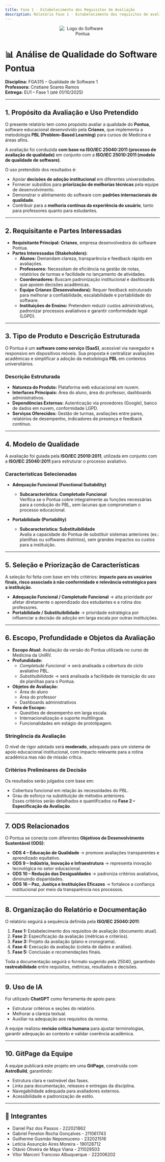 ```yaml
---
title: Fase 1 - Estabelecimento dos Requisitos de Avaliação
description: Relatório Fase 1 - Estabelecimento dos requisitos de avaliação do software Pontua segundo ISO/IEC 25040:2011 e ISO/IEC 25010:2011
---
```


<div style="text-align: center; margin-bottom: 2rem;">
  <img src="/src/assets/V3_C3.png" alt="Logo do Software Pontua" style="max-width: 150px; height: auto;" />
</div>

# 📊 Análise de Qualidade do Software Pontua
**Disciplina:** FGA315 – Qualidade de Software 1  
**Professora:** Cristiane Soares Ramos  
**Entrega:** EU1 – Fase 1 (até 01/10/2025)  

---

## 1. Propósito da Avaliação e Uso Pretendido
O presente relatório tem como propósito avaliar a qualidade do **Pontua**, software educacional desenvolvido pela **Crianex**, que implementa a metodologia **PBL (Problem-Based Learning)** para cursos de Medicina e áreas afins.  

A avaliação foi conduzida **com base na ISO/IEC 25040:2011 (processo de avaliação de qualidade)** em conjunto com a **ISO/IEC 25010:2011 (modelo de qualidade de software)**.  

O uso pretendido dos resultados é:  
- Apoiar **decisões de adoção institucional** em diferentes universidades.  
- Fornecer subsídios para **priorização de melhorias técnicas** pela equipe de desenvolvimento.  
- Demonstrar o alinhamento do software com **padrões internacionais de qualidade**.  
- Contribuir para a **melhoria contínua da experiência do usuário**, tanto para professores quanto para estudantes.  

---

## 2. Requisitante e Partes Interessadas
- **Requisitante Principal:** **Crianex**, empresa desenvolvedora do software Pontua.  
- **Partes Interessadas (Stakeholders):**  
  - **Alunos:** Demandam clareza, transparência e feedback rápido em avaliações.  
  - **Professores:** Necessitam de eficiência na gestão de notas, relatórios de turmas e facilidade no lançamento de atividades.  
  - **Coordenadores:** Buscam padronização institucional e dashboards que apoiem decisões acadêmicas.  
  - **Equipe Crianex (Desenvolvedora):** Requer feedback estruturado para melhorar a confiabilidade, escalabilidade e portabilidade do software.  
  - **Instituições de Ensino:** Pretendem reduzir custos administrativos, padronizar processos avaliativos e garantir conformidade legal (LGPD).  

---

## 3. Tipo de Produto e Descrição Estruturada
O Pontua é um **software como serviço (SaaS)**, acessível via navegador e responsivo em dispositivos móveis. Sua proposta é centralizar avaliações acadêmicas e simplificar a adoção da metodologia **PBL** em contextos universitários.  

### Descrição Estruturada
- **Natureza do Produto:** Plataforma web educacional em nuvem.  
- **Interfaces Principais:** Área do aluno, área do professor, dashboards administrativos.  
- **Dependências Externas:** Autenticação via provedores (Google), banco de dados em nuvem, conformidade LGPD.  
- **Serviços Oferecidos:** Gestão de turmas, avaliações entre pares, relatórios de desempenho, indicadores de presença e feedback contínuo.  

---

## 4. Modelo de Qualidade
A avaliação foi guiada pela **ISO/IEC 25010:2011**, utilizada em conjunto com a **ISO/IEC 25040:2011** para estruturar o processo avaliativo.  

### Características Selecionadas
- **Adequação Funcional (Functional Suitability)**  
  - **Subcaracterística: Completude Funcional**  
  Verifica se o Pontua cobre integralmente as funções necessárias para a condução do PBL, sem lacunas que comprometam o processo educacional.  

- **Portabilidade (Portability)**  
  - **Subcaracterística: Substituibilidade**  
  Avalia a capacidade do Pontua de substituir sistemas anteriores (ex.: planilhas ou softwares distintos), sem grandes impactos ou custos para a instituição.  

---

## 5. Seleção e Priorização de Características
A seleção foi feita com base em três critérios: **impacto para os usuários finais, risco associado à não conformidade e relevância estratégica para a instituição**.  

- **Adequação Funcional / Completude Funcional** → alta prioridade por afetar diretamente o aprendizado dos estudantes e a rotina dos professores.  
- **Portabilidade / Substituibilidade** → prioridade estratégica por influenciar a decisão de adoção em larga escala por outras instituições.  

---

## 6. Escopo, Profundidade e Objetos da Avaliação
- **Escopo Atual:** Avaliação da versão do Pontua utilizada no curso de Medicina da UniRV.  
- **Profundidade:**  
  - *Completude Funcional* → será analisada a cobertura do ciclo avaliativo PBL.  
  - *Substituibilidade* → será analisada a facilidade de transição do uso de planilhas para o Pontua.  
- **Objetos de Avaliação:**  
  - Área do aluno  
  - Área do professor  
  - Dashboards administrativos  
- **Fora de Escopo:**  
  - Questões de desempenho em larga escala.  
  - Internacionalização e suporte multilíngue.  
  - Funcionalidades em estágio de prototipagem.  

### Stringência da Avaliação
O nível de rigor adotado será **moderado**, adequado para um sistema de apoio educacional institucional, com impacto relevante para a rotina acadêmica mas não de missão crítica.  

### Critérios Preliminares de Decisão
Os resultados serão julgados com base em:  
- Cobertura funcional em relação às necessidades do PBL.  
- Grau de esforço na substituição de métodos anteriores.  
Esses critérios serão detalhados e quantificados na **Fase 2 – Especificação da Avaliação**.  

---

## 7. ODS Relacionados
O Pontua se conecta com diferentes **Objetivos de Desenvolvimento Sustentável (ODS)**:  
- **ODS 4 – Educação de Qualidade** → promove avaliações transparentes e aprendizado equitativo.  
- **ODS 9 – Indústria, Inovação e Infraestrutura** → representa inovação tecnológica no setor educacional.  
- **ODS 10 – Redução das Desigualdades** → padroniza critérios avaliativos, diminuindo disparidades.  
- **ODS 16 – Paz, Justiça e Instituições Eficazes** → fortalece a confiança institucional por meio da transparência nos processos.  

---

## 8. Organização do Relatório e Documentação
O relatório seguirá a sequência definida pela **ISO/IEC 25040:2011**:  
1. **Fase 1:** Estabelecimento dos requisitos de avaliação (documento atual).  
2. **Fase 2:** Especificação da avaliação (métricas e critérios).  
3. **Fase 3:** Projeto da avaliação (plano e cronograma).  
4. **Fase 4:** Execução da avaliação (coleta de dados e análise).  
5. **Fase 5:** Conclusão e recomendações finais.  

Toda a documentação seguirá o formato sugerido pela 25040, garantindo **rastreabilidade** entre requisitos, métricas, resultados e decisões.  

---

## 9. Uso de IA
Foi utilizado **ChatGPT** como ferramenta de apoio para:  
- Estruturar critérios e seções do relatório.  
- Melhorar a clareza textual.  
- Auxiliar na adequação aos requisitos da norma.  

A equipe realizou **revisão crítica humana** para ajustar terminologias, garantir adequação ao contexto e validar coerência acadêmica.  

---

## 10. GitPage da Equipe
A equipe publicará este projeto em uma **GitPage**, construída com **AstroBuild**, garantindo:  
- Estrutura clara e rastreável das fases.  
- Links para documentação, releases e entregas da disciplina.  
- Navegabilidade adequada para avaliadores externos.  
- Acessibilidade e padronização de estilo.  

---

## 👥 Integrantes
- Daniel Paz dos Passos - 222021862  
- Gabriel Fenelon Rocha Gonçalves - 211061743  
- Guilherme Gusmão Nepomuceno - 232021516  
- Letícia Assunção Aires Moreira - 190128712  
- Otávio Oliveira de Maya Viana - 211029503  
- Vítor Marconi Trancoso Albuquerque - 222006202  
